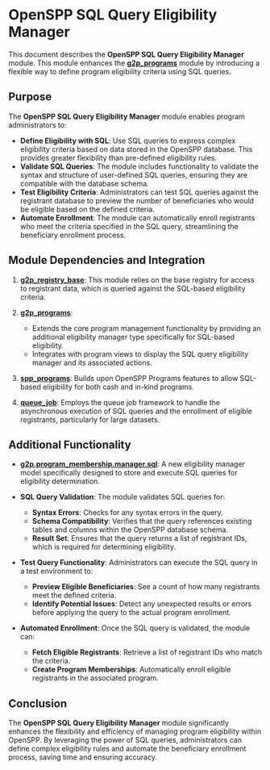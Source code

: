# OpenSPP SQL Query Eligibility Manager 

This document describes the **OpenSPP SQL Query Eligibility Manager** module. This module enhances the **[g2p_programs](g2p_programs)** module by introducing a flexible way to define program eligibility criteria using SQL queries. 

## Purpose

The **OpenSPP SQL Query Eligibility Manager** module enables program administrators to:

* **Define Eligibility with SQL**:  Use SQL queries to express complex eligibility criteria based on data stored in the OpenSPP database. This provides greater flexibility than pre-defined eligibility rules.
* **Validate SQL Queries**:  The module includes functionality to validate the syntax and structure of user-defined SQL queries, ensuring they are compatible with the database schema.
* **Test Eligibility Criteria**: Administrators can test SQL queries against the registrant database to preview the number of beneficiaries who would be eligible based on the defined criteria.
* **Automate Enrollment**:  The module can automatically enroll registrants who meet the criteria specified in the SQL query, streamlining the beneficiary enrollment process.

## Module Dependencies and Integration

1. **[g2p_registry_base](g2p_registry_base)**:  This module relies on the base registry for access to registrant data, which is queried against the SQL-based eligibility criteria.

2. **[g2p_programs](g2p_programs)**: 
    * Extends the core program management functionality by providing an additional eligibility manager type specifically for SQL-based eligibility.
    * Integrates with program views to display the SQL query eligibility manager and its associated actions.

3. **[spp_programs](spp_programs)**: Builds upon OpenSPP Programs features to allow SQL-based eligibility for both cash and in-kind programs. 

4. **[queue_job](queue_job)**: Employs the queue job framework to handle the asynchronous execution of SQL queries and the enrollment of eligible registrants, particularly for large datasets.

## Additional Functionality

* **[g2p.program_membership.manager.sql](g2p.program_membership.manager.sql)**: A new eligibility manager model specifically designed to store and execute SQL queries for eligibility determination. 

* **SQL Query Validation**:  The module validates SQL queries for:
    * **Syntax Errors**: Checks for any syntax errors in the query.
    * **Schema Compatibility**: Verifies that the query references existing tables and columns within the OpenSPP database schema.
    * **Result Set**:  Ensures that the query returns a list of registrant IDs, which is required for determining eligibility. 

* **Test Query Functionality**:  Administrators can execute the SQL query in a test environment to:
    * **Preview Eligible Beneficiaries**:  See a count of how many registrants meet the defined criteria.
    * **Identify Potential Issues**:  Detect any unexpected results or errors before applying the query to the actual program enrollment.

* **Automated Enrollment**:  Once the SQL query is validated, the module can:
    * **Fetch Eligible Registrants**: Retrieve a list of registrant IDs who match the criteria.
    * **Create Program Memberships**: Automatically enroll eligible registrants in the associated program.

## Conclusion

The **OpenSPP SQL Query Eligibility Manager** module significantly enhances the flexibility and efficiency of managing program eligibility within OpenSPP. By leveraging the power of SQL queries, administrators can define complex eligibility rules and automate the beneficiary enrollment process, saving time and ensuring accuracy. 
